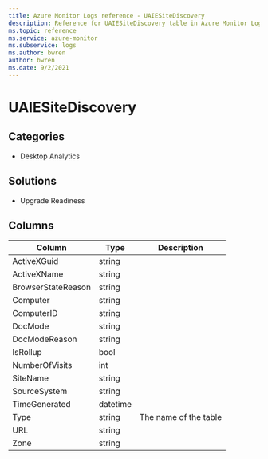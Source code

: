 ```yaml
---
title: Azure Monitor Logs reference - UAIESiteDiscovery
description: Reference for UAIESiteDiscovery table in Azure Monitor Logs.
ms.topic: reference
ms.service: azure-monitor
ms.subservice: logs
ms.author: bwren
author: bwren
ms.date: 9/2/2021
---
```


# UAIESiteDiscovery

 

## Categories

- Desktop Analytics
## Solutions

- Upgrade Readiness




## Columns

|Column|Type|Description|
|---|---|---|
|ActiveXGuid|string||
|ActiveXName|string||
|BrowserStateReason|string||
|Computer|string||
|ComputerID|string||
|DocMode|string||
|DocModeReason|string||
|IsRollup|bool||
|NumberOfVisits|int||
|SiteName|string||
|SourceSystem|string||
|TimeGenerated|datetime||
|Type|string|The name of the table|
|URL|string||
|Zone|string||
